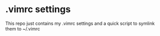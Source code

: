 # .vimrc settings
This repo just contains my .vimrc settings and a quick script to symlink them to ~/.vimrc
